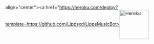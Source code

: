align="center"><a href="https://heroku.com/deploy?template=https://github.com/Lippsxd/LippsMusicBot><img align="center" alt="Heroku" width="92px" src="https://www.nicepng.com/png/full/223-2233246_heroku-logo-salesforce-heroku.png"></p>
